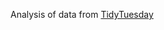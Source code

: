 Analysis of data from [TidyTuesday](https://github.com/rfordatascience/tidytuesday/blob/master/data/2020/2020-03-10/readme.md)

